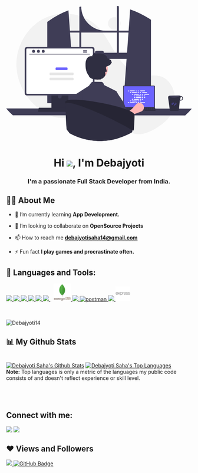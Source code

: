 <svg width="100%" height="175px" xmlns="http://www.w3.org/2000/svg" data-name="Layer 1" width="786.81995" height="572.25773" viewBox="0 0 786.81995 572.25773" xmlns:xlink="http://www.w3.org/1999/xlink"><circle cx="458.32136" cy="74.18162" r="26.70075" fill="#f2f2f2"/><path d="M872.03753,661.02307c39.6877-30.22889,58.64352-81.02546,46.77635-129.48234q-.44231-1.806-.93367-3.6038c-7.86742-28.76343-27.33167-56.10058-55.7-65.29129-23.81971-7.71694-49.81962-1.78274-74.66936-4.85149-48.78136-6.02417-86.60057-45.494-113.21115-86.81933-26.61064-41.32546-47.06182-87.58331-82.42157-121.72413-58.28479-56.27536-153.36192-68.39149-225.62671-31.76044C293.98673,254.12142,247.95487,335.39062,249.918,416.38554c1.96322,80.995,50.04632,158.43176,119.87492,199.517,25.65222,15.093,55.32138,25.78522,84.84826,22.04377,25.62011-3.24641,48.89908-17.01264,74.39861-21.09959,40.09115-6.42568,79.92687,11.70084,114.60268,32.82375,34.67571,21.12288,68.17007,46.15988,107.57436,55.95242C789.47831,715.13139,836.88051,687.80109,872.03753,661.02307Z" transform="translate(-206.59003 -163.87113)" fill="#f2f2f2"/><path d="M815.016,219.19108c-.87006-.58-1.75-1.13-2.62006-1.69a380.24008,380.24008,0,0,0-80.31-38.93l-6.54,90.22h-41.46v-103.39c-2.61-.54-5.24-1.05-7.87-1.53v104.92H626.94587A102.26992,102.26992,0,0,1,524.67595,166.5212v-.0001c-2.64.57-5.26,1.18-7.88,1.83v100.44h-40.13l-6.23-86.03a380.8581,380.8581,0,0,0-81.94,43.53c-.44.3-.88.61-1.31.91-2.21,1.55-4.39,3.13-6.56,4.73v344.19h118.27l-2.09-28.95-11.5-158.95h231.59l-11.5,158.95-2.09,28.95h116.96v-353.45Q817.65591,220.90114,815.016,219.19108Zm-298.22,142.78h-33.39l-6.17-85.3h39.56Zm159.42,0h-56.08v-1.69a6.17975,6.17975,0,0,0-6.19-6.18h-24.38a6.17757,6.17757,0,0,0-6.18,6.18v1.69h-58.71v-85.3h151.54Zm7.87,0v-85.3h40.89l-6.17,85.3Z" transform="translate(-206.59003 -163.87113)" fill="#3f3d56"/><path d="M206.59,598.16193a289.0029,289.0029,0,0,0,28.12,28.95l730.58,1a289.0029,289.0029,0,0,0,28.12-28.95Z" transform="translate(-206.59003 -163.87113)" fill="#3f3d56"/><path d="M702.01993,505.46245v85.704a4.12233,4.12233,0,0,0,4.11906,4.11907H833.14348a4.12232,4.12232,0,0,0,4.11907-4.11907v-85.704a4.12433,4.12433,0,0,0-4.11907-4.11452H706.139A4.12434,4.12434,0,0,0,702.01993,505.46245Z" transform="translate(-206.59003 -163.87113)" fill="#3f3d56"/><path d="M704.99939,506.52881V590.1092a2.20523,2.20523,0,0,0,2.20141,2.20141H832.08626a2.20522,2.20522,0,0,0,2.20141-2.20141V506.52881a2.20621,2.20621,0,0,0-2.20141-2.206H707.2008A2.20623,2.20623,0,0,0,704.99939,506.52881Z" transform="translate(-206.59003 -163.87113)" fill="#6c63ff"/><path d="M699.36376,607.881a2.46985,2.46985,0,0,0,1.94346.92984H837.29917a2.5024,2.5024,0,0,0,2.44606-3.0157l-2.111-10.02722a2.50694,2.50694,0,0,0-1.55811-1.81784,2.42467,2.42467,0,0,0-.888-.1675H703.40985a2.42446,2.42446,0,0,0-.888.1675,2.50671,2.50671,0,0,0-1.55811,1.81784l-2.111,10.02722A2.5005,2.5005,0,0,0,699.36376,607.881Z" transform="translate(-206.59003 -163.87113)" fill="#2f2e41"/><rect x="830.03379" y="595.58843" width="4.18849" height="2.51309" rx="0.48819" transform="translate(1457.66604 1029.81882) rotate(-180)" fill="#3f3d56"/><rect x="821.65681" y="595.58843" width="4.18849" height="2.51309" rx="0.48819" transform="translate(1440.91208 1029.81882) rotate(-180)" fill="#3f3d56"/><rect x="813.27982" y="595.58843" width="4.18849" height="2.51309" rx="0.48819" transform="translate(1424.15811 1029.81882) rotate(-180)" fill="#3f3d56"/><rect x="804.90284" y="595.58843" width="4.18849" height="2.51309" rx="0.48819" transform="translate(1407.40415 1029.81882) rotate(-180)" fill="#3f3d56"/><rect x="796.52586" y="595.58843" width="4.18849" height="2.51309" rx="0.48819" transform="translate(1390.65018 1029.81882) rotate(-180)" fill="#3f3d56"/><rect x="788.14888" y="595.58843" width="4.18849" height="2.51309" rx="0.48819" transform="translate(1373.89622 1029.81882) rotate(-180)" fill="#3f3d56"/><rect x="779.7719" y="595.58843" width="4.18849" height="2.51309" rx="0.48819" transform="translate(1357.14226 1029.81882) rotate(-180)" fill="#3f3d56"/><rect x="771.39491" y="595.58843" width="4.18849" height="2.51309" rx="0.48819" transform="translate(1340.38829 1029.81882) rotate(-180)" fill="#3f3d56"/><rect x="763.01793" y="595.58843" width="4.18849" height="2.51309" rx="0.48819" transform="translate(1323.63433 1029.81882) rotate(-180)" fill="#3f3d56"/><rect x="754.64095" y="595.58843" width="4.18849" height="2.51309" rx="0.48819" transform="translate(1306.88037 1029.81882) rotate(-180)" fill="#3f3d56"/><rect x="746.26397" y="595.58843" width="4.18849" height="2.51309" rx="0.48819" transform="translate(1290.1264 1029.81882) rotate(-180)" fill="#3f3d56"/><rect x="737.88699" y="595.58843" width="4.18849" height="2.51309" rx="0.48819" transform="translate(1273.37244 1029.81882) rotate(-180)" fill="#3f3d56"/><rect x="729.51001" y="595.58843" width="4.18849" height="2.51309" rx="0.48819" transform="translate(1256.61847 1029.81882) rotate(-180)" fill="#3f3d56"/><rect x="721.13302" y="595.58843" width="4.18849" height="2.51309" rx="0.48819" transform="translate(1239.86451 1029.81882) rotate(-180)" fill="#3f3d56"/><rect x="712.75604" y="595.58843" width="4.18849" height="2.51309" rx="0.48819" transform="translate(1223.11055 1029.81882) rotate(-180)" fill="#3f3d56"/><rect x="704.37906" y="595.58843" width="4.18849" height="2.51309" rx="0.48819" transform="translate(1206.35658 1029.81882) rotate(-180)" fill="#3f3d56"/><rect x="830.13277" y="599.77692" width="4.18849" height="2.51309" rx="0.48819" transform="translate(1457.86401 1038.1958) rotate(-180)" fill="#3f3d56"/><rect x="821.75579" y="599.77692" width="4.18849" height="2.51309" rx="0.48819" transform="translate(1441.11005 1038.1958) rotate(-180)" fill="#3f3d56"/><rect x="813.37881" y="599.77692" width="4.18849" height="2.51309" rx="0.48819" transform="translate(1424.35608 1038.1958) rotate(-180)" fill="#3f3d56"/><rect x="805.00183" y="599.77692" width="4.18849" height="2.51309" rx="0.48819" transform="translate(1407.60212 1038.1958) rotate(-180)" fill="#3f3d56"/><rect x="796.62485" y="599.77692" width="4.18849" height="2.51309" rx="0.48819" transform="translate(1390.84816 1038.1958) rotate(-180)" fill="#3f3d56"/><rect x="788.24786" y="599.77692" width="4.18849" height="2.51309" rx="0.48819" transform="translate(1374.09419 1038.1958) rotate(-180)" fill="#3f3d56"/><rect x="779.87088" y="599.77692" width="4.18849" height="2.51309" rx="0.48819" transform="translate(1357.34023 1038.1958) rotate(-180)" fill="#3f3d56"/><rect x="771.4939" y="599.77692" width="4.18849" height="2.51309" rx="0.48819" transform="translate(1340.58627 1038.1958) rotate(-180)" fill="#3f3d56"/><rect x="763.11692" y="599.77692" width="4.18849" height="2.51309" rx="0.48819" transform="translate(1323.8323 1038.1958) rotate(-180)" fill="#3f3d56"/><rect x="754.73994" y="599.77692" width="4.18849" height="2.51309" rx="0.48819" transform="translate(1307.07834 1038.1958) rotate(-180)" fill="#3f3d56"/><rect x="746.36295" y="599.77692" width="4.18849" height="2.51309" rx="0.48819" transform="translate(1290.32437 1038.1958) rotate(-180)" fill="#3f3d56"/><rect x="737.98597" y="599.77692" width="4.18849" height="2.51309" rx="0.48819" transform="translate(1273.57041 1038.1958) rotate(-180)" fill="#3f3d56"/><rect x="729.60899" y="599.77692" width="4.18849" height="2.51309" rx="0.48819" transform="translate(1256.81645 1038.1958) rotate(-180)" fill="#3f3d56"/><rect x="721.23201" y="599.77692" width="4.18849" height="2.51309" rx="0.48819" transform="translate(1240.06248 1038.1958) rotate(-180)" fill="#3f3d56"/><rect x="712.85503" y="599.77692" width="4.18849" height="2.51309" rx="0.48819" transform="translate(1223.30852 1038.1958) rotate(-180)" fill="#3f3d56"/><rect x="704.47805" y="599.77692" width="4.18849" height="2.51309" rx="0.48819" transform="translate(1206.55456 1038.1958) rotate(-180)" fill="#3f3d56"/><rect x="760.60382" y="604.80311" width="33.50793" height="2.51309" rx="0.48819" transform="translate(1348.12555 1048.24818) rotate(-180)" fill="#3f3d56"/><rect x="515.63106" y="358.73707" width="5.96585" height="3.12216" rx="1.56108" fill="#fff"/><rect x="548.15407" y="358.73707" width="5.96585" height="3.12216" rx="1.56108" fill="#fff"/><rect x="557.36892" y="358.73707" width="5.96585" height="3.12216" rx="1.56108" fill="#fff"/><rect x="524.47742" y="358.4768" width="20.79613" height="3.12216" rx="1.56108" fill="#fff"/><rect x="567.84144" y="358.4768" width="20.79613" height="3.12216" rx="1.56108" fill="#fff"/><rect x="524.30386" y="365.78373" width="5.96585" height="3.12216" rx="1.56108" fill="#fff"/><rect x="556.82687" y="365.78373" width="5.96585" height="3.12216" rx="1.56108" fill="#fff"/><rect x="566.04172" y="365.78373" width="5.96585" height="3.12216" rx="1.56108" fill="#fff"/><rect x="533.15023" y="365.52345" width="20.79613" height="3.12216" rx="1.56108" fill="#fff"/><rect x="576.51424" y="365.52345" width="20.79613" height="3.12216" rx="1.56108" fill="#fff"/><rect x="532.97666" y="372.83038" width="5.96585" height="3.12216" rx="1.56108" fill="#fff"/><rect x="565.49967" y="372.83038" width="5.96585" height="3.12216" rx="1.56108" fill="#fff"/><rect x="574.71453" y="372.83038" width="5.96585" height="3.12216" rx="1.56108" fill="#fff"/><rect x="541.82303" y="372.57011" width="20.79613" height="3.12216" rx="1.56108" fill="#fff"/><rect x="585.18704" y="372.57011" width="20.79613" height="3.12216" rx="1.56108" fill="#fff"/><rect x="541.64947" y="379.87703" width="5.96585" height="3.12216" rx="1.56108" fill="#fff"/><rect x="574.17248" y="379.87703" width="5.96585" height="3.12216" rx="1.56108" fill="#fff"/><rect x="583.38733" y="379.87703" width="5.96585" height="3.12216" rx="1.56108" fill="#fff"/><rect x="550.49583" y="379.61676" width="20.79613" height="3.12216" rx="1.56108" fill="#fff"/><rect x="548.15407" y="407.89751" width="5.96585" height="3.12216" rx="1.56108" fill="#fff"/><rect x="557.36892" y="407.89751" width="5.96585" height="3.12216" rx="1.56108" fill="#fff"/><rect x="567.84144" y="408.15779" width="20.79613" height="3.12216" rx="1.56108" fill="#fff"/><rect x="515.63106" y="407.89751" width="5.96585" height="3.12216" rx="1.56108" fill="#fff"/><rect x="524.47742" y="408.15779" width="20.79613" height="3.12216" rx="1.56108" fill="#fff"/><rect x="524.30386" y="400.85086" width="5.96585" height="3.12216" rx="1.56108" fill="#fff"/><rect x="556.82687" y="400.85086" width="5.96585" height="3.12216" rx="1.56108" fill="#fff"/><rect x="566.04172" y="400.85086" width="5.96585" height="3.12216" rx="1.56108" fill="#fff"/><rect x="533.15023" y="401.11113" width="20.79613" height="3.12216" rx="1.56108" fill="#fff"/><rect x="532.97666" y="393.80421" width="5.96585" height="3.12216" rx="1.56108" fill="#fff"/><rect x="565.49967" y="393.80421" width="5.96585" height="3.12216" rx="1.56108" fill="#fff"/><rect x="574.71453" y="393.80421" width="5.96585" height="3.12216" rx="1.56108" fill="#fff"/><rect x="541.82303" y="394.06448" width="20.79613" height="3.12216" rx="1.56108" fill="#fff"/><rect x="541.64947" y="386.75755" width="5.96585" height="3.12216" rx="1.56108" fill="#fff"/><rect x="574.17248" y="386.75755" width="5.96585" height="3.12216" rx="1.56108" fill="#fff"/><rect x="583.38733" y="386.75755" width="5.96585" height="3.12216" rx="1.56108" fill="#fff"/><rect x="550.49583" y="387.01783" width="20.79613" height="3.12216" rx="1.56108" fill="#fff"/><path d="M711.50727,654.35273l-13.34954-21.10162,41.902-33.40283,17.29534-19.16107a19.16138,19.16138,0,0,1,32.418,6.8279h0a19.16136,19.16136,0,0,1-11.57015,23.991l-27.3488,10.07535Z" transform="translate(-206.59003 -163.87113)" fill="#ffb6b6"/><path d="M398.28,501.35193v102.56h71.85v-102.56a3.448,3.448,0,0,0-2.43-3.3,3.1749,3.1749,0,0,0-1.03-.16H401.75A3.46328,3.46328,0,0,0,398.28,501.35193Zm28.04,35.24a7.67033,7.67033,0,0,1,15.34,0v11.9a7.6701,7.6701,0,0,1-15.34,0Z" transform="translate(-206.59003 -163.87113)" fill="#2f2e41"/><path d="M398.06006,600.632v9.89a1.94622,1.94622,0,0,0,1.93,1.94h68.43a1.93972,1.93972,0,0,0,1.93-1.94v-9.89Z" transform="translate(-206.59003 -163.87113)" fill="#3f3d56"/><path d="M285.25,346.832V534.09192a9.00714,9.00714,0,0,0,9,9h277.5a9.0071,9.0071,0,0,0,9-9V346.832a9.01147,9.01147,0,0,0-9-8.99H294.25A9.01151,9.01151,0,0,0,285.25,346.832Z" transform="translate(-206.59003 -163.87113)" fill="#3f3d56"/><path d="M291.76,349.16193v182.62a4.81833,4.81833,0,0,0,4.81,4.81H569.44a4.81829,4.81829,0,0,0,4.81-4.81v-182.62a4.82047,4.82047,0,0,0-4.81-4.82H296.57A4.82051,4.82051,0,0,0,291.76,349.16193Z" transform="translate(-206.59003 -163.87113)" fill="#fff"/><path d="M342.4,611.79193a2.9484,2.9484,0,0,0,2.32,1.11h162.34a2.98725,2.98725,0,0,0,2.92-3.6l-2.52-11.97a2.99264,2.99264,0,0,0-1.86-2.17,2.89454,2.89454,0,0,0-1.06-.19995H347.23a2.8943,2.8943,0,0,0-1.06.19995,2.99239,2.99239,0,0,0-1.86,2.17l-2.52,11.97A2.985,2.985,0,0,0,342.4,611.79193Z" transform="translate(-206.59003 -163.87113)" fill="#2f2e41"/><path d="M560.58451,369.49866H305.26115a1.0156,1.0156,0,0,1,0-2.0307H560.58451a1.0156,1.0156,0,0,1,0,2.0307Z" transform="translate(-206.59003 -163.87113)" fill="#3f3d56"/><ellipse cx="116.05131" cy="192.32963" rx="5.95043" ry="6.08304" fill="#3f3d56"/><ellipse cx="136.60733" cy="192.32963" rx="5.95043" ry="6.08304" fill="#3f3d56"/><ellipse cx="157.16336" cy="192.32963" rx="5.95043" ry="6.08304" fill="#3f3d56"/><path d="M548.20637,351.622h-14.6a1.1053,1.1053,0,0,0,0,2.21h14.6a1.10511,1.10511,0,0,0,0-2.21Z" transform="translate(-206.59003 -163.87113)" fill="#3f3d56"/><path d="M548.20637,355.772h-14.6a1.10527,1.10527,0,0,0,0,2.21h14.6a1.10508,1.10508,0,0,0,0-2.21Z" transform="translate(-206.59003 -163.87113)" fill="#3f3d56"/><path d="M548.20637,359.92194h-14.6a1.1053,1.1053,0,0,0,0,2.21h14.6a1.10511,1.10511,0,0,0,0-2.21Z" transform="translate(-206.59003 -163.87113)" fill="#3f3d56"/><path d="M900.18575,604.97238a6.41621,6.41621,0,0,0,6.1831,4.331l26.49183-.68178a6.3285,6.3285,0,0,0,5.98085-4.657l3.74888-40.08721a9.79409,9.79409,0,0,0,4.23793.87079,9.66133,9.66133,0,1,0-.4849-19.31658,8.18393,8.18393,0,0,0-1.73618.18056,6.54764,6.54764,0,0,0-4.87405-2.103l-40.75051,1.05229a5.85294,5.85294,0,0,0-1.00519.1248,6.36455,6.36455,0,0,0-4.87318,8.26464Zm43.17345-43.81684,2.66764-9.55274a6.50649,6.50649,0,0,0,.02036-3.37458c.12944-.00034.24363-.06169.37307-.062a6.91049,6.91049,0,0,1,.32357,13.81714A6.50527,6.50527,0,0,1,943.3592,561.15554Z" transform="translate(-206.59003 -163.87113)" fill="#2f2e41"/><path d="M897.97751,544.68623c.86818,4.96412,10.62909,8.45387,22.36585,7.84729,10.79271-.49726,19.61745-4.287,21.23421-8.7785a6.02511,6.02511,0,0,0-1.84436-.24588l-40.75051,1.05229A5.85294,5.85294,0,0,0,897.97751,544.68623Z" transform="translate(-206.59003 -163.87113)" fill="#3f3d56"/><path d="M922.49438,582.94415a.49659.49659,0,0,0,.15091-.06642l5.75315-3.76566a.49923.49923,0,0,0,.00032-.83621l-5.97978-3.91667a.49972.49972,0,1,0-.54792.83585l5.34091,3.49818-5.114,3.34794a.49991.49991,0,0,0,.39637.903Z" transform="translate(-206.59003 -163.87113)" fill="#6c63ff"/><path d="M913.40762,583.36319a.5.5,0,0,0,.12608-.91842l-5.30306-3.04034,5.1256-3.80723a.49963.49963,0,1,0-.596-.80208l-5.73862,4.26265a.49951.49951,0,0,0,.04918.83476l5.96525,3.41968A.4997.4997,0,0,0,913.40762,583.36319Z" transform="translate(-206.59003 -163.87113)" fill="#6c63ff"/><path d="M921.92215,586.24416a.48233.48233,0,0,0,.137-.05785.49976.49976,0,0,0,.16752-.68714l-8.15548-13.40836a.50026.50026,0,0,0-.85442.52058l8.15548,13.40835A.50035.50035,0,0,0,921.92215,586.24416Z" transform="translate(-206.59003 -163.87113)" fill="#6c63ff"/><rect x="209.38454" y="260.82713" width="50.71916" height="10.8457" rx="3.26417" fill="#6c63ff"/><rect x="183.62601" y="282.51852" width="102.23622" height="10.8457" rx="3.26417" fill="#e6e6e6"/><rect x="183.62601" y="304.20991" width="102.23622" height="10.8457" rx="3.26417" fill="#e6e6e6"/><path d="M497.30123,540.717l.21675.68444.01142.02283,6.52515,19.838,7.50627,22.86094,14.1227,42.96133.13688,6.67346v.02283l1.04949,53.6845-2.90894,7.2781,3.274,11.93237s-1.50582-18.037-9.5824-7.67884c-4.57448,5.8864-9.92468,11.90961-14.31668,17.55642q9.59964,3.88436,19.50716,7.0271c1.426.45633,2.86334.88983,4.30071,1.32333q.46194.13692.924.27377a266.86342,266.86342,0,0,0,67.35086,10.82587c1.18637.03425,2.35.057,3.47932.07986.39932.01142.78714.02284,1.175.02284,1.27765.01142,2.54389.02277,3.82154.02277q3.86721,0,7.70018-.11405a266.85337,266.85337,0,0,0,56.09149-7.58613c-.12547-7.58606-.46768-16.44984-.9582-25.91819-.22817-4.64293-5.3502-9.67369-5.65823-14.53336-.21675-3.65047,4.38057-7.08419,4.141-10.79169-1.55143-22.82675-3.49075-14.06417-4.92813-30.22882q-.22245-2.37852-.41066-4.55165c-.924-10.381-1.56284-16.872-1.56284-16.872l6.13733-38.68338,9.6395-60.73442-.74153-1.22063-.83274-.41066-50.844-25.16532-2.76064-7.07276a10.97881,10.97881,0,0,0-10.14143-6.94731l-33.4929-.13688a10.93117,10.93117,0,0,0-8.90946,4.52888l-9.069,12.55978Z" transform="translate(-206.59003 -163.87113)" fill="#3f3d56"/><path d="M533.40653,617.52479,525.8204,633.758l-5.179,11.08822-8.90939,46.646-4.46044,4.73414L503.45,679.467l-39.99772,8.88094c-1.31191-7.28951-.3512.24662-1.16117-7.75009.22817-.22817.46768-.45634.70727-.68451.63882-.59322,1.175-1.15218,1.1636-1.68831-.45633-27.58374.9126-74.52633,12.34311-102.96564a60.05328,60.05328,0,0,1,7.02709-13.1074c.22817-.308.44492-.61606.66167-.924,5.27034-7.3808,8.60136-14.64748,13.32415-19.81511v-.01142a.53028.53028,0,0,0,.07986-.07987.157.157,0,0,0,.04561-.03425l32.44341-17.20272,1.39177,39.10546.99247,28.10851Z" transform="translate(-206.59003 -163.87113)" fill="#3f3d56"/><path d="M650.3914,622.13549l9.476,20.275,3.30742,7.06091,8.90681,46.64162,4.44575,4.72264,3.83039-16.75524,1.7998-.36918,32.4585-6.72243,9.46058,30.04631a17.984,17.984,0,0,0-3.26122-22.50556c-.64606-.58457-1.18444-1.15373-1.16913-1.69211.53847-32.4431-1.446-91.68363-19.36733-116.06588-5.69179-7.73777-9.1068-15.44474-14.07562-20.82885-.0154-.0153-.0154-.0307-.03071-.0307L674.0814,526.1139l-.73836-1.21533-.83066-.41528Z" transform="translate(-206.59003 -163.87113)" fill="#3f3d56"/><circle id="a657ec4b-47ce-4d2a-9c58-81a811696ca9" data-name="Ellipse 5" cx="386.3965" cy="267.20052" r="44.55826" fill="#ffb6b6"/><path d="M653.21227,399.94791a3.75933,3.75933,0,0,0-2.69-1.19l.67-1.86a3.52769,3.52769,0,0,0-3.96-4.7l-2.44.47.23-1.63a3.53387,3.53387,0,0,0-4.73-3.82,3.76631,3.76631,0,0,1-3.24-.23,3.84647,3.84647,0,0,1-1.92-2.61005l-.85-4.1-.09-.22c-4.14-6.9-12.1-11.92-21.84-13.76-8.67005-1.65-17.56-.81-26.13-.02-3.4.32-7.24.68-10.44,2.64-2.72,1.68-5.02,5.04-4.55,8.43-8.45-2.59-17.51,2.58-22,9.1-5.32,7.76-6.19,17.48-6.33,25.08-.38,17.98,3.33,32.69,11,43.73.56.8.7,2.47,1.81,3.03l-.23-.37c1.24.62,2.5,1.62,2.03,2.69-1.35,3.08,7.62,9.89,13.94,12.14,11.53,4.11,26.86,3.76,37.64,2.28l.38-2.55c3.89-.53,6.63-1.54,7.4-3.12,1.36005-1.16,2.52-2.2,3.53-3.16l.01-.01c.02-.02.06-.05.08-.07,4.87-4.67,6-7.32995,6.51-11.37994.49-3.97-.38-8-1.27-11.63,18.74,2.9-7.38-19.96,10.08-24.38a5.434,5.434,0,0,1,.61-.15c.51-.12,1.02-.24,1.51-.38a26.44846,26.44846,0,0,0,6.72-2.87c4.88-2.97,6.49-6.91,9.01-11.35A3.42652,3.42652,0,0,0,653.21227,399.94791Z" transform="translate(-206.59003 -163.87113)" fill="#2f2e41"/><path d="M750.58227,625.3079c-.01,1.75-.03,4.2-.11,7.23q-.015.63-.03,1.29c-.13,5.57-.26,10.24-.47,15.43-.01.36-.02.71-.04,1.07-.28,7.24-.72,15.67-1.48,29.02-1.41,24.66-3.87,3.39-6.34,12.04-.12.43-.25.94-.37,1.54a27.91582,27.91582,0,0,1-1.88,6.33c-1.31.78-2.66,1.53-3.99,2.28-3.79,2.11-7.63995,4.13995-11.51995,6.07-2.18006,1.08-4.37,2.14-6.57,3.16-.35.16-.69.32-1.03.47a270.88715,270.88715,0,0,1-34.75,13.26c-2.32.7-4.63,1.38-6.97,2.01-2.44.68-4.88,1.32-7.35,1.92a266.8933,266.8933,0,0,1-56.09,7.59c-2.55.08-5.12.11-7.7.11-1.28,0-2.54-.01-3.82-.02-.39,0-.78-.01-1.17-.02-1.13-.03-2.3-.05-3.48-.08a266.66307,266.66307,0,0,1-67.35-10.83l-.93-.27c-1.44-.44-2.87-.87-4.3-1.33q-9.90006-3.135-19.51-7.02-7.335-2.955-14.5-6.34a.33861.33861,0,0,1-.12-.06c-1-.46-2.01-.94-3.01-1.43-.13-.07-.27-.14-.41-.21q-5.59506-2.73-11.07-5.72c-3.07-7.05005-7.39-8.4-10.07-14.6a25.87356,25.87356,0,0,1-1.68-5.74c0-.02-.01-.04-.01-.07.28,3.72-1.19-6.6-.01-.04-.01-.12-.02-.25-.03-.4-.03-.36-.06994-.8-.12994-1.35-3.43-33.49-3.21-71.79-4.7-103.35q-.15006-3.06-.31-5.86c-.03-.62-.07-1.23-.11005-1.83.07-.18.15-.37.24-.55a1.002,1.002,0,0,1,.07-.15,1.62294,1.62294,0,0,1,.1-.18c.02-.03.05-.07.07-.1a.91693.91693,0,0,1,.05-.1c.09-.14.19-.29.3-.43.05-.06.09-.11005.14-.16a.80824.80824,0,0,1,.12-.14.637.637,0,0,1,.11-.13c.04-.04.08-.09.13-.13995a.30159.30159,0,0,1,.08-.08,2.03313,2.03313,0,0,1,.26-.25,9.62387,9.62387,0,0,1,1.14-.9c.13995-.09.29-.18.43-.28a19.13528,19.13528,0,0,1,3.17-1.52c.38-.14.76-.27,1.17-.41.15-.04.29-.09.44-.14.22-.07.44-.14.67-.19,1.14-.34,2.37-.63,3.7-.9.16-.03.33-.06.5-.1.24-.05.49-.09.74-.13.34-.06.69-.12,1.04-.18,2.97-.47,6.34-.82,10.06-1.05q.525-.03,1.05-.06c.41-.02.82-.04,1.24-.06.35-.02.71-.03,1.07-.04.35-.02.71-.03,1.08-.04,1.01-.03,2.05-.06,3.11-.08,3.02-.06,6.2-.04,9.54.03,1.55.04,3.13.08,4.75.15.11005,0,.21.01.31.01,1.41.05,2.83.11,4.29.19,1.02.05,2.05.1,3.07995.16.97.06,1.95.12,2.94.19.77.04,1.54.1,2.32.15.66.05,1.32.1,1.98.14l.9.06c.49.04.98.07,1.48.12,1.1.09,2.2.18,3.32.27,1.11.1,2.24.2,3.37.3s2.27.21,3.41.32c.12.01.23.02.34.03,1.04.11005,2.08.21,3.13.32.24.02.49.04.73.07,1.0011.10058,2.02173.21832,3.032.32568.31006.03345.61847.06586.92944.09985.79139.08618,1.57154.16089,2.36847.25446,1.05.12,2.12006.23,3.16.37.81.09,1.62.18,2.43.28,1.27.15,2.56.31,3.85.48.49.06.98.12,1.47.19,3.68.46,7.4.97,11.18,1.5,5.73.81,11.55,1.69,17.41,2.64q8.80509,1.425,17.71,3.01c1.5.27,3,.54,4.51.82q1.02.19491,2.04.38995c1.16.21,2.32.43,3.48.65,1.16.22,2.32.44,3.48.67,1.38.27,2.77.54,4.15.81,9.09,1.8,18.12994,3.72,26.95,5.73,1.45.32995,2.9.67,4.34,1q4.32,1.005,8.56,2.04c.78.18,1.55.37,2.32.56,1.92.48,3.84.96,5.73,1.45l.33.09c1.39.34,2.75.69,4.11,1.05q4.815,1.26,9.47,2.55,3.09.855,6.11,1.73c3.01.87,5.96,1.75,8.83,2.64.71.22,1.42.44,2.12.65,2.1.65,4.17,1.31,6.18,1.97,1.6.52,3.16,1.05,4.7,1.58q2.31.795,4.53,1.59c.95.34,1.89.7,2.83,1.04,1.35.5,2.68,1,3.98,1.5.4.15.79.31,1.18.46.25.11.49.2.73.3.47.19.95.37,1.41.56.47.18.93.37,1.39.57.45.18.91.37,1.35.56.45.18.89.37,1.33.57.37.15.73.31,1.08.47.71.31,1.42.62,2.11.94.34.16.68.31,1.02.47l.78.36c.11.06.22.11.33.16.25.12.51.25.76.37.57995.27,1.15.56,1.71.83.75.38,1.48.76,2.18,1.13.71.37994,1.4.76,2.06,1.12994.11.06.21.12006.32.18006.15.07995.3.17.45.25.51.29,1,.59,1.49.87994.96.59,1.87,1.17,2.72,1.75.19.13.37.26.56.38.63.45,1.23.89,1.79,1.34,0,.01,0,.01.01.01.19.14.37.29.55.43.15.14.31.26.46.4.52.45,1,.87994,1.44,1.32a5.667,5.667,0,0,1,.42.43,1.20839,1.20839,0,0,1,.16.16c.2.2.38.4.55.6a.55257.55257,0,0,1,.07.09c.24.28.46.56.67.84.1.14.21.28.3.42.12.17.24.35.34.52.09.14.17.29.25.43006a7.2566,7.2566,0,0,1,.54,1.12994,5.2413,5.2413,0,0,1,.27.82A5.84442,5.84442,0,0,1,750.58227,625.3079Z" transform="translate(-206.59003 -163.87113)" fill="#2f2e41"/><path d="M750.58227,625.3079c-.01,1.75-.03,4.2-.11,7.23-.01.42-.03.85-.04,1.29-.1,4.25-.25,9.5-.46,15.43-.01.36-.02.71-.04,1.07-.28,7.24-.72,15.67-1.48,29.02-1.41,24.66-3.87,3.39-6.34,12.04-6.86-4.22-14.38-8.64-22.42-13.18q-2.175-1.23-4.39-2.47c-16.08-8.97-34.04-18.37006-52.79-27.68-.74-.37-1.49-.74-2.23-1.1-42.95-21.23-89.83-41.88-127.81-55.66-7.33-2.66-14.33-5.06-20.91-7.17005-13.86-4.43-25.84-7.53-35.06-8.87-9.6-1.4-16.23-.9-18.91,1.99q-.15006-3.06-.31-5.86-.06006-.93-.12-1.83c.06171-.16462.14191-.32172.21955-.48017.01111-.02313.019-.047.03045-.06982a1.002,1.002,0,0,1,.07-.15,1.62294,1.62294,0,0,1,.1-.18,1.05985,1.05985,0,0,1,.12-.2c.09-.14.19-.29.3-.43a3.48261,3.48261,0,0,1,.26-.30005.637.637,0,0,1,.11-.13c.04-.04.08-.09.13-.13995a.30159.30159,0,0,1,.08-.08,2.03313,2.03313,0,0,1,.26-.25,9.62387,9.62387,0,0,1,1.14-.9c.13995-.09.29-.18.43-.28a19.13528,19.13528,0,0,1,3.17-1.52c.38-.14.76-.27,1.17-.41.15-.04.29-.09.44-.14.22-.07.44-.14.67-.19,1.14-.34,2.37-.63,3.7-.9.4-.08.82-.16,1.24-.23.34-.06.69-.12,1.04-.18,2.97-.47,6.34-.82,10.06-1.05q.525-.03,1.05-.06c.41-.02.82-.04,1.24-.06.35-.02.71-.03,1.07-.04.35-.02.71-.03,1.08-.04,1.01-.03,2.05-.06,3.11-.08,3.02-.05,6.2-.03,9.54.04,1.55.03,3.13.08,4.75.15.1,0,.21.01.31.01,1.41.04,2.84.11,4.29.18,1.02.05,2.05.1,3.07995.16.97.06,1.95.12,2.94.19.77.04,1.54.1,2.32.15.66.05,1.32.1,1.98.14.79.06,1.58.12,2.38.18,1.1.09,2.2.18,3.32.27,1.11.1,2.24.2,3.37.3s2.27.21,3.41.32c.12.01.23.02.34.03,1.04.11005,2.08.21,3.13.32q8.73.885,17.97,2.07,5.52.705,11.18,1.51c5.73.81,11.55,1.69,17.41,2.63q8.80509,1.425,17.71,3.01c1.5.27,3,.54,4.51.82q2.76.50994,5.52,1.04c1.16.22,2.32.44,3.48.67,1.38.27,2.77.54,4.15.81,9.09,1.8,18.12994,3.72,26.95,5.73,1.45.32995,2.9.67,4.34,1q4.32,1.005,8.56,2.04c.78.19,1.55.38,2.32.57q2.895.72,5.73,1.44v.01c.11.02.22.05.33.08,1.38.35,2.75.7,4.11,1.06q4.815,1.26,9.47,2.54c2.06.57995,4.1,1.15,6.11,1.73,3.01.88,5.96,1.76,8.83,2.64.71.22,1.42.44,2.12.65q3.15.99,6.18,1.97c1.6.52,3.16,1.05,4.7,1.58q2.31.795,4.53,1.59c.96.34,1.9.69,2.83,1.03,1.36.5,2.68,1,3.98,1.51.4.15.79.31,1.18.46.73.28,1.44.57,2.14.86.47.18.93.37,1.39.57.45.18.91.37,1.35.56.45.18.89.37,1.33.57.37.15.73.31,1.08.47.71.31,1.42.62,2.11.94.34.16.68.31,1.02.47l.78.36c.11.06.22.11.33.16.85.4,1.67.8,2.47,1.2.75.38,1.48.76,2.18,1.13.83.43994,1.62.87,2.38,1.31.15.07995.3.17.45.25.51.29,1,.59,1.49.87994.96.59,1.87,1.17,2.72,1.75.84.58,1.62,1.15,2.35,1.72,0,.01,0,.01.01.01.35.28.69.56,1.01.83.52.45,1,.87994,1.44,1.32a5.667,5.667,0,0,1,.42.43,1.20839,1.20839,0,0,1,.16.16c.21.23.42.46.62006.69.24.28.46.56.67.84.1.14.21.28.3.42.12.17.24.35.34.52.09.14.17.29.25.43006a7.2566,7.2566,0,0,1,.54,1.12994,6.05312,6.05312,0,0,1,.27.82A5.84442,5.84442,0,0,1,750.58227,625.3079Z" transform="translate(-206.59003 -163.87113)" opacity="0.2"/></svg>

<h1 align="center">Hi <img src="https://raw.githubusercontent.com/MartinHeinz/MartinHeinz/master/wave.gif" width="30px">, I'm Debajyoti</h1>
<h3 align="center">I'm a passionate Full Stack Developer from India.</h3>


## 🙋‍♂️ About Me

- 🌱 I’m currently learning **App Development.**

- 👯 I’m looking to collaborate on **OpenSource Projects**

- 📫 How to reach me **debajyotisaha14@gmail.com**

- ⚡ Fun fact **I play games and procrastinate often.**

## 🚀 Languages and Tools:

<p align="left"> 
    <a href="https://reactjs.org/" target="_blank"> <img src="https://img.icons8.com/color/48/000000/react-native.png"/> </a>
    <a href="https://developer.mozilla.org/en-US/docs/Web/JavaScript" target="_blank"> <img src="https://img.icons8.com/color/48/000000/javascript.png"/> </a> 
    <a href="https://www.w3.org/html/" target="_blank"> <img src="https://img.icons8.com/color/48/000000/html-5.png"/> </a> 
    <a href="https://www.w3schools.com/css/" target="_blank"> <img src="https://img.icons8.com/color/48/000000/css3.png"/> </a> 
    <a href="https://getbootstrap.com" target="_blank"> <img src="https://img.icons8.com/color/48/000000/bootstrap.png"/> </a> 
    <a style="padding-right:8px;" href="https://nodejs.org" target="_blank"> <img src="https://img.icons8.com/color/48/000000/nodejs.png"/> </a> 
    <a href="https://www.mongodb.com/" target="_blank"> <img src="https://raw.githubusercontent.com/devicons/devicon/master/icons/mongodb/mongodb-original-wordmark.svg" alt="mongodb" width="48" height="48"/> </a> 
    <a href="https://firebase.google.com/" target="_blank"> <img src="https://img.icons8.com/color/48/000000/firebase.png"/> </a> 
    <a href="https://postman.com" target="_blank"> <img src="https://www.vectorlogo.zone/logos/getpostman/getpostman-icon.svg" alt="postman" width="45" height="45"/> </a>   
    <a href="https://git-scm.com/" target="_blank"> <img src="https://img.icons8.com/color/48/000000/git.png"/> </a> 
    <a href="https://expressjs.com" target="_blank"> <img src="https://raw.githubusercontent.com/devicons/devicon/master/icons/express/express-original-wordmark.svg" alt="express" width="40" height="40"/> </a>
</p>

<!-- [![React Badge](https://img.shields.io/badge/-React-61DBFB?style=for-the-badge&labelColor=black&logo=react&logoColor=61DBFB)](#)  [![Javascript Badge](https://img.shields.io/badge/-Javascript-F0DB4F?style=for-the-badge&labelColor=black&logo=javascript&logoColor=F0DB4F)](#) [![Typescript Badge](https://img.shields.io/badge/-Typescript-007acc?style=for-the-badge&labelColor=black&logo=typescript&logoColor=007acc)](#) [![Nodejs Badge](https://img.shields.io/badge/-Nodejs-3C873A?style=for-the-badge&labelColor=black&logo=node.js&logoColor=3C873A)](#) [![GraphQL Badge](https://img.shields.io/badge/-GraphQl-e535ab?style=for-the-badge&labelColor=black&logo=node.js&logoColor=e535ab)](#) -->
<br/>
<p><img align="center" src="http://github-readme-streak-stats.herokuapp.com?user=Debajyoti14&theme=black-ice&hide_border=true&date_format=M%20j%5B%2C%20Y%5D" alt="Debajyoti14" /></p>

## 📊 My Github Stats

  <br/>
    <a href="https://github.com/Debajyoti14/github-readme-stats"><img alt="Debajyoti Saha's Github Stats" src="https://github-readme-stats.vercel.app/api?username=Debajyoti14&show_icons=true&count_private=true&theme=react&hide_border=true&bg_color=0D1117" /></a>
  <a href="https://github.com/Debajyoti14/github-readme-stats"><img alt="Debajyoti Saha's Top Languages" src="https://github-readme-stats.vercel.app/api/top-langs/?username=Debajyoti14&langs_count=8&count_private=true&layout=compact&theme=react&hide_border=true&bg_color=0D1117" /></a>
  <br/>
  <b>Note:</b> Top languages is only a metric of the languages my public code consists of and doesn't reflect experience or skill level.


<br/>
<br/>

<br/>
<br/>

## Connect with me:
<p align="left">

<a href = "https://www.linkedin.com/in/debajyotisaha14/"><img src="https://img.icons8.com/fluent/48/000000/linkedin.png"/></a>
<a href = "https://twitter.com/debajyoti14_"><img src="https://img.icons8.com/fluent/48/000000/twitter.png"/></a>
</p>

## ❤ Views and Followers
<a href="https://github.com/Debajyoti14/github-profile-views-counter">
    <img src="https://komarev.com/ghpvc/?username=Debajyoti14">
</a>
<a href="https://github.com/Debajyoti14?tab=followers"><img src="https://img.shields.io/github/followers/Debajyoti14?label=Followers&style=social" alt="GitHub Badge"></a>
